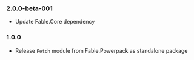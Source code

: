 ### 2.0.0-beta-001

* Update Fable.Core dependency

### 1.0.0

* Release `Fetch` module from Fable.Powerpack as standalone package